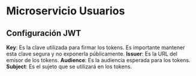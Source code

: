 # Microservicio Usuarios

## Configuración JWT

**Key**: Es la clave utilizada para firmar los tokens. Es importante mantener esta clave segura y no exponerla públicamente.
**Issuer**: Es la URL del emisor de los tokens.
**Audience**: Es la audiencia esperada para los tokens.
**Subject**: Es el sujeto que se utilizará en los tokens.

